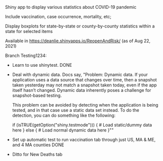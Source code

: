 Shiny app to display various statistics about COVID-19 pandemic

Include vaccination, case occurrence, mortality, etc;

Display boxplots for state-by-state or county-by-county statistics within a state
for selected items

Available in https://deanlie.shinyapps.io/ReopenAndRisk/ (as of Aug 22, 2021)

Branch Testing1234:
  * Learn to use shinytest. DONE
  * Deal with dynamic data. Docs say, 
    "Problem: Dynamic data. If your application uses a data source that changes over time, 
      then a snapshot taken yesterday may not match a snapshot taken today,
      even if the app itself hasn’t changed. Dynamic data inherently poses a challenge for
      snapshot-based testing.

    This problem can be avoided by detecting when the application is being tested,
      and in that case use a static data set instead. To do the detection,
      you can do something like the following:
      
      if (isTRUE(getOption("shiny.testmode"))) {
        # Load static/dummy data here
      } else {
        # Load normal dynamic data here
      }""

  * Set up automatic test to run vaccination tab through just US, MA & ME, and 4 MA counties DONE
  * Ditto for New Deaths tab
